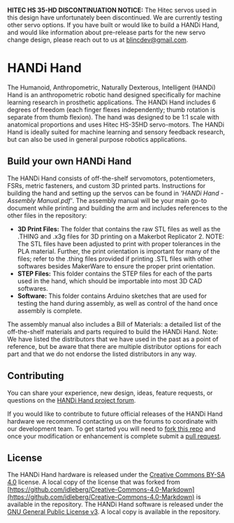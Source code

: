 __HITEC HS 35-HD DISCONTINUATION NOTICE:__ The Hitec servos used in this design have unfortunately been discontinued. We are currently testing other servo options. If you have built or would like to build a HANDi Hand, and would like information about pre-release parts for the new servo change design, please reach out to us at blincdev@gmail.com.

# HANDi Hand
The Humanoid, Anthropometric, Naturally Dexterous, Intelligent (HANDi) Hand is an anthropometric robotic hand designed specifically for machine learning research in prosthetic applications. The HANDi Hand includes 6 degrees of freedom (each finger flexes independently; thumb rotation is separate from thumb flexion). The hand was designed to be 1:1 scale with anatomical proportions and uses Hitec HS-35HD servo-motors. The HANDi Hand is ideally suited for machine learning and sensory feedback research, but can also be used in general purpose robotics applications.

## Build your own HANDi Hand
The HANDi Hand consists of off-the-shelf servomotors, potentiometers, FSRs, metric fasteners, and custom 3D printed parts. Instructions for building the hand and setting up the servos can be found in _'HANDi Hand - Assembly Manual.pdf'_. The assembly manual will be your main go-to document while printing and building the arm and includes references to the other files in the repository:


* __3D Print Files:__ The folder that contains the raw STL files as well as the .THING and .x3g files for 3D printing on a Makerbot Replicator 2. NOTE: The STL files have been adjusted to print with proper tolerances in the PLA material. Further, the print orientation is important for many of the files; refer to the .thing files provided if printing .STL files with other softwares besides MakerWare to ensure the proper print orientation.
* __STEP Files:__ This folder contains the STEP files for each of the parts used in the hand, which should be importable into most 3D CAD softwares.
* __Software:__ This folder contains Arduino sketches that are used for testing the hand during assembly, as well as control of the hand once assembly is complete.

The assembly manual also includes a Bill of Materials: a detailed list of the off-the-shelf materials and parts required to build the HANDi Hand. Note: We have listed the distributors that we have used in the past as a point of reference, but be aware that there are multiple distributor options for each part and that we do not endorse the listed distributors in any way.

## Contributing
You can share your experience, new design, ideas, feature requests, or questions on the [HANDi Hand project forum](https://blincdev.ca/forum/).

If you would like to contribute to future official releases of the HANDi Hand hardware we recommend contacting us on the forums to coordinate with our development team. To get started you will need to [fork this repo](https://help.github.com/articles/using-pull-requests/) and once your modification or enhancement is complete submit a [pull request](https://help.github.com/articles/using-pull-requests/).

## License
The HANDi Hand hardware is released under the [Creative Commons BY-SA 4.0](http://creativecommons.org/licenses/by-sa/4.0/) license. A local copy of the license that was forked from [https://github.com/idleberg/Creative-Commons-4.0-Markdown](https://github.com/idleberg/Creative-Commons-4.0-Markdown) is available in the repository. The HANDi Hand software is released under the [GNU General Public License v3](https://www.gnu.org/licenses/gpl.html). A local copy is available in the repository.
